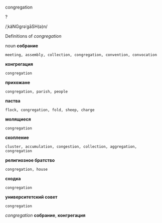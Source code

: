 congregation

?

/ˌkäNGɡrəˈɡāSH(ə)n/

Definitions of _congregation_

noun
**собрание**

    meeting, assembly, collection, congregation, convention, convocation
**конгрегация**

    congregation
**прихожане**

    congregation, parish, people
**паства**

    flock, congregation, fold, sheep, charge
**молящиеся**

    congregation
**скопление**

    cluster, accumulation, congestion, collection, aggregation, congregation
**религиозное братство**

    congregation, house
**сходка**

    congregation
**университетский совет**

    congregation

_congregation_
**собрание**, **конгрегация**